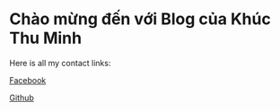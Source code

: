 # Chào mừng đến với Blog của Khúc Thu Minh

Here is all my contact links:

[Facebook](https://www.facebook.com/profile.php?id=100083184627949) 

[Github](https://github.com/aki-mingkun)
